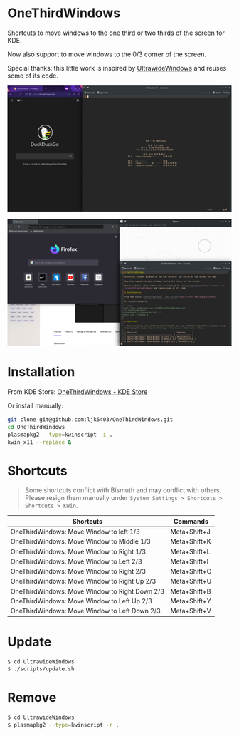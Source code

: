 # OneThirdWindows

Shortcuts to move windows to the one third or two thirds of the screen for KDE.

Now also support to move windows to the 0/3 corner of the screen.

Special thanks: this little work is inspired by [UltrawideWindows](https://github.com/lucmos/UltrawideWindows) and reuses some of its code.

![](photos/exp1.png)

![](photos/exp2.png)

# Installation

From KDE Store: [OneThirdWindows - KDE Store](https://store.kde.org/p/1720936)

Or install manually:

```bash
git clone git@github.com:ljk5403/OneThirdWindows.git
cd OneThirdWindows
plasmapkg2 --type=kwinscript -i .
kwin_x11 --replace &
```

# Shortcuts

> Some shortcuts conflict with Bismuth and may conflict with others. Please resign them manually under `System Settings > Shortcuts > Shortcuts > KWin`.

| Shortcuts                               | Commands      |
| --------------------------------------- | ------------- |
| OneThirdWindows: Move Window to left 1/3 | Meta+Shift+J |
| OneThirdWindows: Move Window to Middle 1/3 | Meta+Shift+K |
| OneThirdWindows: Move Window to Right 1/3 | Meta+Shift+L |
| OneThirdWindows: Move Window to Left 2/3 | Meta+Shift+I |
| OneThirdWindows: Move Window to Right 2/3 | Meta+Shift+O |
| OneThirdWindows: Move Window to Right Up 2/3 | Meta+Shift+U |
| OneThirdWindows: Move Window to Right Down 2/3 | Meta+Shift+B |
| OneThirdWindows: Move Window to Left Up 2/3 | Meta+Shift+Y |
| OneThirdWindows: Move Window to Left Down 2/3 | Meta+Shift+V |


# Update

```bash
$ cd UltrawideWindows
$ ./scripts/update.sh
```

# Remove

```bash
$ cd UltrawideWindows
$ plasmapkg2 --type=kwinscript -r .
```
